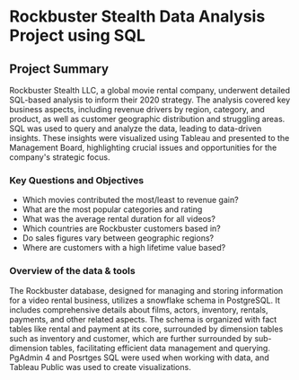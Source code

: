 # Rockbuster Stealth Data Analysis Project using SQL
## Project Summary
Rockbuster Stealth LLC, a global movie rental company, underwent detailed SQL-based analysis to inform their 2020 strategy. The analysis covered key business aspects, including revenue drivers by region, category, and product, as well as customer geographic distribution and struggling areas. SQL was used to query and analyze the data, leading to data-driven insights. These insights were visualized using Tableau and presented to the Management Board, highlighting crucial issues and opportunities for the company's strategic focus.

### Key Questions and Objectives
* Which movies contributed the most/least to revenue gain?
* What are the most popular categories and rating
* What was the average rental duration for all videos?
* Which countries are Rockbuster customers based in?
* Do sales figures vary between geographic regions?
* Where are customers with a high lifetime value based?

### Overview of the data & tools
The Rockbuster database, designed for managing and storing information for a video rental business, utilizes a snowflake schema in PostgreSQL. It includes comprehensive details about films, actors, inventory, rentals, payments, and other related aspects. The schema is organized with fact tables like rental and payment at its core, surrounded by dimension tables such as inventory and customer, which are further surrounded by sub-dimension tables, facilitating efficient data management and querying. PgAdmin 4 and Posrtges SQL were used when working with data, and Tableau Public was used to create visualizations.

